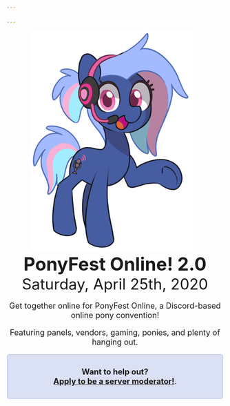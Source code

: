 ```yaml
---

---
```

<style type="text/css">
.discord-box {
	margin-left: auto;
	margin-right: auto;
	width: 480px;
	max-width: 90vw;
	border: 1px solid #aebbea;
	background-color: #dbe1f5;
	border-radius: 5px;
	padding: 10px;
	text-align: center;
}

p {
	font-size: 1.3em;
}

.vendors h2 {
	margin-top: 0;
}

.vendors p:last-child {
	margin-bottom: 0;
}
</style>
<div style="display: flex; flex-wrap: wrap;">
	<div style="text-align: center; flex-grow: 1;"><img style="padding-right: 20px;" src="/images/mascot.png"></div>
	<div style="display: flex; flex-direction: column; justify-content: space-around; text-align: center; flex-grow: 1; width: 500px;">
		<div>
			<h1 style="font-size: 3em; margin: 0;">PonyFest Online! 2.0</h1>
			<p style="font-size: 2.5em; margin: 0;">Saturday, April 25th, 2020</p>
		</div>
		<div>
			<p>Get together online for PonyFest Online, a Discord-based online pony convention!</p>
			<p>Featuring panels, vendors, gaming, ponies, and plenty of hanging out.</p>
		</div>
		<div class="discord-box">
            <p>
                <strong>Want to help out?<br><a href="https://forms.gle/znEAjTK2dUorcktE7">Apply to be a server moderator!</a></strong>.
            </p>
		</div>
	</div>
</div>

<script type="text/javascript">
// var onlineSpan = document.getElementById('onlineSpan');
// if (window.fetch) {
// 	async function update() {
// 		let result = await fetch("https://discordapp.com/api/guilds/690991376514547754/widget.json");
// 		let json = await result.json()
// 		let online = json['presence_count'];
// 		if (online) {
// 			if (online.toLocaleString) {
// 				online = online.toLocaleString();
// 			} else {
// 				online = online.toString();
// 			}
// 			onlineSpan.innerHTML =  online + ' online now!';
// 		}
// 	}
// 	update();
// 	setTimeout(update, 300000);
// }
</script>
